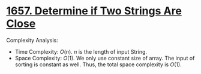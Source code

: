 # [1657. Determine if Two Strings Are Close](https://leetcode.com/problems/determine-if-two-strings-are-close/)


Complexity Analysis:

- Time Complexity: $O(n)$. $n$ is the length of input String.
- Space Complexity: $O(1)$. We only use constant size of array. The input of sorting is constant as well. Thus, the total space complexity is $O(1)$.
